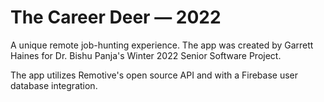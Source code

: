 # The Career Deer — 2022
A unique remote job-hunting experience. The app was created by Garrett Haines for Dr. Bishu Panja's Winter 2022 Senior Software Project.

The app utilizes Remotive's open source API and with a Firebase user database integration.

